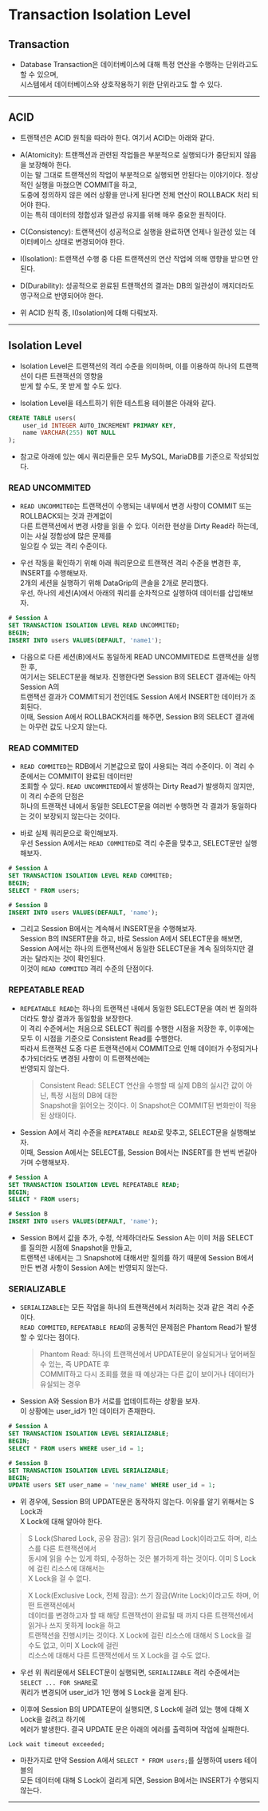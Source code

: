 # Transaction Isolation Level

<h2>Transaction</h2>

- Database Transaction은 데이터베이스에 대해 특정 연산을 수행하는 단위라고도 할 수 있으며,  
  시스템에서 데이터베이스와 상호작용하기 위한 단위라고도 할 수 있다.

<hr/>

<h2>ACID</h2>

- 트랜잭션은 ACID 원칙을 따라야 한다. 여기서 ACID는 아래와 같다.

- A(Atomicity): 트랜잭션과 관련된 작업들은 부분적으로 실행되다가 중단되지 않음을 보장해야 한다.  
  이는 말 그대로 트랜잭션의 작업이 부분적으로 실행되면 안된다는 이야기이다. 정상적인 실행을 마쳤으면 COMMIT을 하고,  
  도중에 정의하지 않은 에러 상황을 만나게 된다면 전체 연산이 ROLLBACK 처리 되어야 한다.  
  이는 특히 데이터의 정합성과 일관성 유지를 위해 매우 중요한 원칙이다.

- C(Consistency): 트랜잭션이 성공적으로 실행을 완료하면 언제나 일관성 있는 데이터베이스 상태로 변경되어야 한다.

- I(Isolation): 트랜잭션 수행 중 다른 트랜잭션의 연산 작업에 의해 영향을 받으면 안된다.

- D(Durability): 성공적으로 완료된 트랜잭션의 결과는 DB의 일관성이 깨지더라도 영구적으로 반영되어야 한다.

- 위 ACID 원칙 중, I(Isolation)에 대해 다뤄보자.

<hr/>

<h2>Isolation Level</h2>

- Isolation Level은 트랜잭션의 격리 수준을 의미하며, 이를 이용하여 하나의 트랜잭션이 다른 트랜잭션의 영향을  
  받게 할 수도, 못 받게 할 수도 있다.

- Isolation Level을 테스트하기 위한 테스트용 테이블은 아래와 같다.

```sql
CREATE TABLE users(
	user_id INTEGER AUTO_INCREMENT PRIMARY KEY,
	name VARCHAR(255) NOT NULL
);
```

- 참고로 아래에 있는 예시 쿼리문들은 모두 MySQL, MariaDB를 기준으로 작성되었다.

<h3>READ UNCOMMITED</h3>

- `READ UNCOMMITED`는 트랜잭션이 수행되는 내부에서 변경 사항이 COMMIT 또는 ROLLBACK되는 것과 관계없이  
  다른 트랜잭션에서 변경 사항을 읽을 수 있다. 이러한 현상을 Dirty Read라 하는데, 이는 사실 정합성에 많은 문제를  
  일으킬 수 있는 격리 수준이다.

- 우선 작동을 확인하기 위해 아래 쿼리문으로 트랜잭션 격리 수준을 변경한 후, INSERT를 수행해보자.  
  2개의 세션을 실행하기 위해 DataGrip의 콘솔을 2개로 분리했다.  
  우선, 하나의 세션(A)에서 아래의 쿼리를 순차적으로 실행하여 데이터를 삽입해보자.

```sql
# Session A
SET TRANSACTION ISOLATION LEVEL READ UNCOMMITED;
BEGIN;
INSERT INTO users VALUES(DEFAULT, 'name1');
```

- 다음으로 다른 세션(B)에서도 동일하게 READ UNCOMMITED로 트랜잭션을 실행 한 후,  
  여기서는 SELECT문을 해보자. 진행한다면 Session B의 SELECT 결과에는 아직 Session A의  
  트랜잭션 결과가 COMMIT되기 전인데도 Session A에서 INSERT한 데이터가 조회된다.  
  이때, Session A에서 ROLLBACK처리를 해주면, Session B의 SELECT 결과에는 아무런 값도 나오지 않는다.

<h3>READ COMMITED</h3>

- `READ COMMITED`는 RDB에서 기본값으로 많이 사용되는 격리 수준이다. 이 격리 수준에서는 COMMIT이 완료된 데이터만  
  조회할 수 있다. `READ UNCOMMITED`에서 발생하는 Dirty Read가 발생하지 않지만, 이 격리 수준의 단점은  
  하나의 트랜잭션 내에서 동일한 SELECT문을 여러번 수행하면 각 결과가 동일하다는 것이 보장되지 않는다는 것이다.

- 바로 실제 쿼리문으로 확인해보자.  
  우선 Session A에서는 `READ COMMITED`로 격리 수준을 맞추고, SELECT문만 실행해보자.

```sql
# Session A
SET TRANSACTION ISOLATION LEVEL READ COMMITED;
BEGIN;
SELECT * FROM users;

# Session B
INSERT INTO users VALUES(DEFAULT, 'name');
```

- 그리고 Session B에서는 계속해서 INSERT문을 수행해보자.  
  Session B의 INSERT문을 하고, 바로 Session A에서 SELECT문을 해보면,  
  Session A에서는 하나의 트랜잭션에서 동일한 SELECT문을 계속 질의하지만 결과는 달라지는 것이 확인된다.  
  이것이 `READ COMMITED` 격리 수준의 단점이다.

<h3>REPEATABLE READ</h3>

- `REPEATABLE READ`는 하나의 트랜잭션 내에서 동일한 SELECT문을 여러 번 질의하더라도 항상 결과가 동일함을 보장한다.  
  이 격리 수준에서는 처음으로 SELECT 쿼리를 수행한 시점을 저장한 후, 이후에는 모두 이 시점을 기준으로 Consistent Read를 수행한다.  
  따라서 트랜잭션 도중 다른 트랜잭션에서 COMMIT으로 인해 데이터가 수정되거나 추가되더라도 변경된 사항이 이 트랜잭션에는  
  반영되지 않는다.

  > Consistent Read: SELECT 연산을 수행할 때 실제 DB의 실시간 값이 아닌, 특정 시점의 DB에 대한  
  > Snapshot을 읽어오는 것이다. 이 Snapshot은 COMMIT된 변화만이 적용된 상태이다.

- Session A에서 격리 수준을 `REPEATABLE READ`로 맞추고, SELECT문을 실행해보자.  
  이때, Session A에서는 SELECT를, Session B에서는 INSERT를 한 번씩 번갈아가며 수행해보자.

```sql
# Session A
SET TRANSACTION ISOLATION LEVEL REPEATABLE READ;
BEGIN;
SELECT * FROM users;

# Session B
INSERT INTO users VALUES(DEFAULT, 'name');
```

- Session B에서 값을 추가, 수정, 삭제하더라도 Session A는 이미 처음 SELECT를 질의한 시점에 Snapshot을 만들고,  
  트랜잭션 내에서는 그 Snapshot에 대해서만 질의를 하기 때문에 Session B에서 만든 변경 사항이 Session A에는 반영되지 않는다.

<h3>SERIALIZABLE</h3>

- `SERIALIZABLE`는 모든 작업을 하나의 트랜잭션에서 처리하는 것과 같은 격리 수준이다.  
  `READ COMMITED`, `REPEATABLE READ`의 공통적인 문제점은 Phantom Read가 발생할 수 있다는 점이다.

  > Phantom Read: 하나의 트랜잭션에서 UPDATE문이 유실되거나 덮어써질 수 있는, 즉 UPDATE 후  
  > COMMIT하고 다시 조회를 했을 때 예상과는 다른 값이 보이거나 데이터가 유실되는 경우

- Session A와 Session B가 서로를 업데이트하는 상황을 보자.  
  이 상황에는 user_id가 1인 데이터가 존재한다.

```sql
# Session A
SET TRANSACTION ISOLATION LEVEL SERIALIZABLE;
BEGIN;
SELECT * FROM users WHERE user_id = 1;

# Session B
SET TRANSACTION ISOLATION LEVEL SERIALIZABLE;
BEGIN;
UPDATE users SET user_name = 'new_name' WHERE user_id = 1;
```

- 위 경우에, Session B의 UPDATE문은 동작하지 않는다. 이유를 알기 위해서는 S Lock과  
  X Lock에 대해 알아야 한다.

> S Lock(Shared Lock, 공유 잠금): 읽기 잠금(Read Lock)이라고도 하며, 리소스를 다른 트랜잭션에서  
>  동시에 읽을 수는 있게 하되, 수정하는 것은 불가하게 하는 것이다. 이미 S Lock에 걸린 리소스에 대해서는  
>  X Lock을 걸 수 없다.

> X Lock(Exclusive Lock, 전체 잠금): 쓰기 잠금(Write Lock)이라고도 하며, 어떤 트랜잭션에서  
>  데이터를 변경하고자 할 때 해당 트랜잭션이 완료될 때 까지 다른 트랜잭션에서 읽거나 쓰지 못하게 lock을 하고  
>  트랜잭션을 진행시키는 것이다. X Lock에 걸린 리소스에 대해서 S Lock을 걸 수도 없고, 이미 X Lock에 걸린  
>  리소스에 대해서 다른 트랜잭션에서 또 X Lock을 걸 수도 없다.

- 우선 위 쿼리문에서 SELECT문이 실행되면, `SERIALIZABLE` 격리 수준에서는 `SELECT ... FOR SHARE`로  
  쿼리가 변경되어 user_id가 1인 행에 S Lock을 걸게 된다.

- 이후에 Session B의 UPDATE문이 실행되면, S Lock에 걸려 있는 행에 대해 X Lock을 걸려고 하기에  
  에러가 발생한다. 결국 UPDATE 문은 아래의 에러를 출력하며 작업에 실패한다.

```
Lock wait timeout exceeded;
```

- 마찬가지로 만약 Session A에서 `SELECT * FROM users;`를 실행하여 users 테이블의  
  모든 데이터에 대해 S Lock이 걸리게 되면, Session B에서는 INSERT가 수행되지 않는다.

<hr/>
